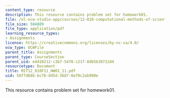 ```yaml
---
content_type: resource
description: This resource contains problem set for homework01.
file: /ol-ocw-studio-app/courses/12-010-computational-methods-of-scientific-programming-fall-2011/58f7d68bbc76dd5d36876ef0c2ab998e_MIT12_010F11_HW01_11.pdf
file_size: 584889
file_type: application/pdf
learning_resource_types:
- Assignments
license: https://creativecommons.org/licenses/by-nc-sa/4.0/
ocw_type: OCWFile
parent_title: Assignments
parent_type: CourseSection
parent_uid: e4d10212-c3b7-5470-c21f-8d65b30722d4
resourcetype: Document
title: MIT12_010F11_HW01_11.pdf
uid: 58f7d68b-bc76-dd5d-3687-6ef0c2ab998e
---
```

This resource contains problem set for homework01.